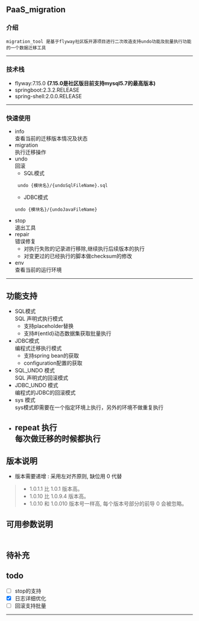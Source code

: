 ## PaaS_migration
### 介绍
    migration_tool 是基于flyway社区版开源项目进行二次改造支持undo功能及批量执行功能的一个数据迁移工具
---
### 技术栈
* flyway:7.15.0 **(7.15.0是社区版目前支持mysql5.7的最高版本)**
* springboot:2.3.2.RELEASE
* spring-shell:2.0.0.RELEASE
---
### 快速使用
* info
   <br>查看当前的迁移版本情况及状态
* migration
   <br>执行迁移操作
* undo
  <br>回滚
    * SQL模式
   ```
    undo {模块名}/{undoSqlFileName}.sql
    ```
    * JDBC模式
  ```
  undo {模块名}/{undoJavaFileName}
  ```
* stop
  <br>退出工具
* repair
  <br>错误修复
    * 对执行失败的记录进行移除,继续执行后续版本的执行
    * 对变更过的已经执行的脚本做checksum的修改
* env
 <br>查看当前的运行环境
 ---
## 功能支持
* SQL模式
 <br>SQL 声明式执行模式
    * 支持placeholder替换
    * 支持#{entId}动态数据集获取批量执行
* JDBC模式
   <br>编程式迁移执行模式
    * 支持spring bean的获取
    * configuration配置的获取
* SQL_UNDO 模式
  <br>SQL 声明式的回滚模式
* JDBC_UNDO 模式
   <br>编程式的JDBC的回滚模式
* sys 模式
  <br>sys模式即需要在一个指定环境上执行，另外的环境不做重复执行
* repeat 执行
  <br>每次做迁移的时候都执行
   ---
## 版本说明
* 版本需要递增 : 采用左对齐原则, 缺位用 0 代替
>  * 1.0.1.1 比 1.0.1 版本高。
> * 1.0.10 比 1.0.9.4 版本高。
> * 1.0.10 和 1.0.010 版本号一样高, 每个版本号部分的前导 0 会被忽略。

## 可用参数说明
<br>待补充
 ---
 ## todo
- [ ] stop的支持
- [X] 日志详细优化
- [ ] 回滚支持批量
 ---


